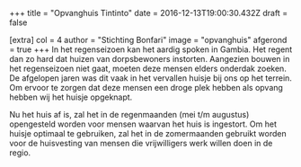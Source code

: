 +++
title = "Opvanghuis Tintinto"
date = 2016-12-13T19:00:30.432Z
draft = false

[extra]
col = 4
author = "Stichting Bonfari"
image = "opvanghuis"
afgerond = true
+++
In het regenseizoen kan het aardig spoken in Gambia. Het regent dan zo hard dat huizen van dorpsbewoners instorten. Aangezien bouwen in het regenseizoen niet gaat, moeten deze mensen elders onderdak zoeken. De afgelopen jaren was dit vaak in het vervallen huisje bij ons op het terrein. Om ervoor te zorgen dat deze mensen een droge plek hebben als opvang hebben wij het huisje opgeknapt. 

Nu het huis af is, zal het in de regenmaanden (mei t/m augustus) opengesteld worden voor mensen waarvan het huis is ingestort. Om het huisje optimaal te gebruiken, zal het in de zomermaanden gebruikt worden voor de huisvesting van mensen die vrijwilligers werk willen doen in de regio.